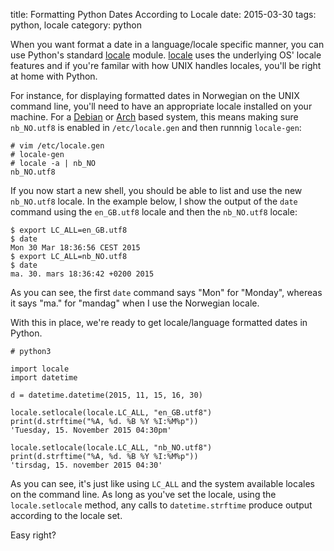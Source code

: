 title: Formatting Python Dates According to Locale
date: 2015-03-30
tags:  python, locale
category: python

When you want format a date in a language/locale specific manner, you
can use Python's standard
[locale](https://docs.python.org/2/library/locale.html)
module. [locale](https://docs.python.org/2/library/locale.html) uses
the underlying OS' locale features and if you're familar with how UNIX
handles locales, you'll be right at home with Python.

For instance, for displaying formatted dates in Norwegian on the UNIX
command line, you'll need to have an appropriate locale installed on
your machine. For a [Debian](http://debian.org) or
[Arch](http://archlinux.org) based system, this means making sure
`nb_NO.utf8` is enabled in `/etc/locale.gen` and then runnnig
`locale-gen`:

```
# vim /etc/locale.gen
# locale-gen
# locale -a | nb_NO
nb_NO.utf8
```

If you now start a new shell, you should be able to list and use the
new `nb_NO.utf8` locale. In the example below, I show the output of
the `date` command using the `en_GB.utf8` locale and then the
`nb_NO.utf8` locale:

```
$ export LC_ALL=en_GB.utf8
$ date
Mon 30 Mar 18:36:56 CEST 2015
$ export LC_ALL=nb_NO.utf8
$ date
ma. 30. mars 18:36:42 +0200 2015
```

As you can see, the first `date` command says "Mon" for "Monday",
whereas it says "ma." for "mandag" when I use the Norwegian locale.

With this in place, we're ready to get locale/language formatted dates
in Python.

```
# python3

import locale
import datetime

d = datetime.datetime(2015, 11, 15, 16, 30)

locale.setlocale(locale.LC_ALL, "en_GB.utf8")
print(d.strftime("%A, %d. %B %Y %I:%M%p"))
'Tuesday, 15. November 2015 04:30pm'

locale.setlocale(locale.LC_ALL, "nb_NO.utf8")
print(d.strftime("%A, %d. %B %Y %I:%M%p"))
'tirsdag, 15. november 2015 04:30'
```

As you can see, it's just like using `LC_ALL` and the system available
locales on the command line. As long as you've set the locale, using
the `locale.setlocale` method, any calls to `datetime.strftime`
produce output according to the locale set.

Easy right?
